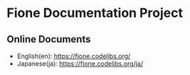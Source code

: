 Fione Documentation Project
===========================

Online Documents
----------------

* English(en): https://fione.codelibs.org/
* Japanese(ja): https://fione.codelibs.org/ja/

